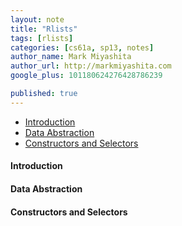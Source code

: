 ```yaml
---
layout: note
title: "Rlists"
tags: [rlists]
categories: [cs61a, sp13, notes]
author_name: Mark Miyashita
author_url: http://markmiyashita.com
google_plus: 101180624276428786239

published: true
---
```


- [Introduction](#introduction)
- [Data Abstraction](#abstraction)
- [Constructors and Selectors](#constructors_and_selectors)

<div id="introduction">
  <h4>Introduction</h4>
  
</div>

<div id="abstraction">
  <h4>Data Abstraction</h4>
  
</div>

<div id="constructors_and_selectors">
  <h4>Constructors and Selectors</h4>
  
</div>